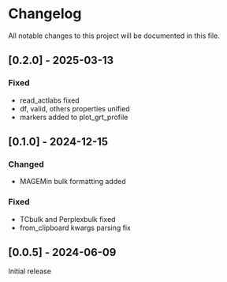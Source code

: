 # Changelog

All notable changes to this project will be documented in this file.

## [0.2.0] - 2025-03-13
### Fixed
- read_actlabs fixed
- df, valid, others properties unified
- markers added to plot_grt_profile

## [0.1.0] - 2024-12-15
### Changed
- MAGEMin bulk formatting added

### Fixed
- TCbulk and Perplexbulk fixed
- from_clipboard kwargs parsing fix


## [0.0.5] - 2024-06-09
Initial release

